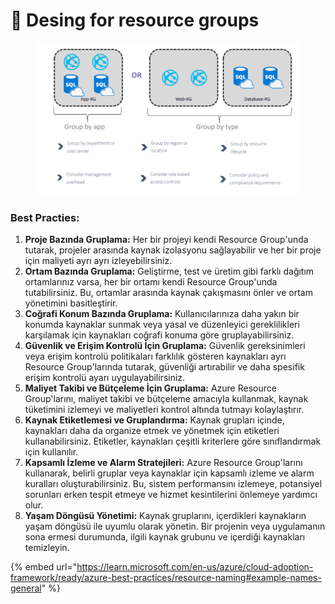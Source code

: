# 🍇 Desing for resource groups

<figure><img src="../.gitbook/assets/image (236).png" alt=""><figcaption></figcaption></figure>

### Best Practies:

1. **Proje Bazında Gruplama:** Her bir projeyi kendi Resource Group'unda tutarak, projeler arasında kaynak izolasyonu sağlayabilir ve her bir proje için maliyeti ayrı ayrı izleyebilirsiniz.
2. **Ortam Bazında Gruplama:** Geliştirme, test ve üretim gibi farklı dağıtım ortamlarınız varsa, her bir ortamı kendi Resource Group'unda tutabilirsiniz. Bu, ortamlar arasında kaynak çakışmasını önler ve ortam yönetimini basitleştirir.
3. **Coğrafi Konum Bazında Gruplama:** Kullanıcılarınıza daha yakın bir konumda kaynaklar sunmak veya yasal ve düzenleyici gereklilikleri karşılamak için kaynakları coğrafi konuma göre gruplayabilirsiniz.
4. **Güvenlik ve Erişim Kontrolü İçin Gruplama:** Güvenlik gereksinimleri veya erişim kontrolü politikaları farklılık gösteren kaynakları ayrı Resource Group'larında tutarak, güvenliği artırabilir ve daha spesifik erişim kontrolü ayarı uygulayabilirsiniz.
5. **Maliyet Takibi ve Bütçeleme İçin Gruplama:** Azure Resource Group'larını, maliyet takibi ve bütçeleme amacıyla kullanmak, kaynak tüketimini izlemeyi ve maliyetleri kontrol altında tutmayı kolaylaştırır.
6. **Kaynak Etiketlemesi ve Gruplandırma:** Kaynak grupları içinde, kaynakları daha da organize etmek ve yönetmek için etiketleri kullanabilirsiniz. Etiketler, kaynakları çeşitli kriterlere göre sınıflandırmak için kullanılır.
7. **Kapsamlı İzleme ve Alarm Stratejileri:** Azure Resource Group'larını kullanarak, belirli gruplar veya kaynaklar için kapsamlı izleme ve alarm kuralları oluşturabilirsiniz. Bu, sistem performansını izlemeye, potansiyel sorunları erken tespit etmeye ve hizmet kesintilerini önlemeye yardımcı olur.
8. **Yaşam Döngüsü Yönetimi:** Kaynak gruplarını, içerdikleri kaynakların yaşam döngüsü ile uyumlu olarak yönetin. Bir projenin veya uygulamanın sona ermesi durumunda, ilgili kaynak grubunu ve içerdiği kaynakları temizleyin.

{% embed url="https://learn.microsoft.com/en-us/azure/cloud-adoption-framework/ready/azure-best-practices/resource-naming#example-names-general" %}

